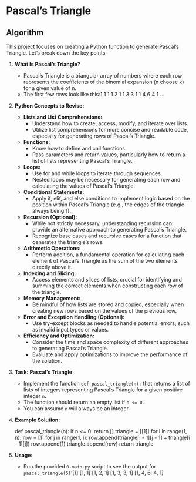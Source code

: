 Pascal’s Triangle
=======================

Algorithm
---------

This project focuses on creating a Python function to generate Pascal’s Triangle. Let’s break down the key points:

1.  **What is Pascal’s Triangle?**
    
    *   Pascal’s Triangle is a triangular array of numbers where each row represents the coefficients of the binomial expansion (n choose k) for a given value of n.
    *   The first few rows look like this:1
            1 1
            1 2 1
            1 3 3 1
            1 4 6 4 1
            ...
        
2.  **Python Concepts to Revise:**
    
    *   **Lists and List Comprehensions:**
        *   Understand how to create, access, modify, and iterate over lists.
        *   Utilize list comprehensions for more concise and readable code, especially for generating rows of Pascal’s Triangle.
    *   **Functions:**
        *   Know how to define and call functions.
        *   Pass parameters and return values, particularly how to return a list of lists representing Pascal’s Triangle.
    *   **Loops:**
        *   Use for and while loops to iterate through sequences.
        *   Nested loops may be necessary for generating each row and calculating the values of Pascal’s Triangle.
    *   **Conditional Statements:**
        *   Apply if, elif, and else conditions to implement logic based on the position within Pascal’s Triangle (e.g., the edges of the triangle always being 1).
    *   **Recursion (Optional):**
        *   While not strictly necessary, understanding recursion can provide an alternative approach to generating Pascal’s Triangle.
        *   Recognize base cases and recursive cases for a function that generates the triangle’s rows.
    *   **Arithmetic Operations:**
        *   Perform addition, a fundamental operation for calculating each element of Pascal’s Triangle as the sum of the two elements directly above it.
    *   **Indexing and Slicing:**
        *   Access elements and slices of lists, crucial for identifying and summing the correct elements when constructing each row of the triangle.
    *   **Memory Management:**
        *   Be mindful of how lists are stored and copied, especially when creating new rows based on the values of the previous row.
    *   **Error and Exception Handling (Optional):**
        *   Use try-except blocks as needed to handle potential errors, such as invalid input types or values.
    *   **Efficiency and Optimization:**
        *   Consider the time and space complexity of different approaches to generating Pascal’s Triangle.
        *   Evaluate and apply optimizations to improve the performance of the solution.
3.  **Task: Pascal’s Triangle**
    
    *   Implement the function `def pascal_triangle(n):` that returns a list of lists of integers representing Pascal’s Triangle for a given positive integer `n`.
    *   The function should return an empty list if `n <= 0`.
    *   You can assume `n` will always be an integer.
4.  **Example Solution:**
    
    def pascal_triangle(n):
            if n <= 0:
                return []
            triangle = [[1]]
            for i in range(1, n):
                row = [1]
                for j in range(1, i):
                    row.append(triangle[i - 1][j - 1] + triangle[i - 1][j])
                row.append(1)
                triangle.append(row)
            return triangle
    
5.  **Usage:**
    
    *   Run the provided `0-main.py` script to see the output for `pascal_triangle(5)`:[1]
            [1, 1]
            [1, 2, 1]
            [1, 3, 3, 1]
            [1, 4, 6, 4, 1]
        
